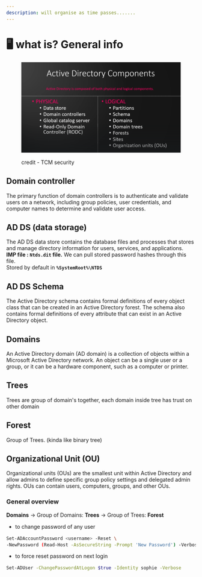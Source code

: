 ```yaml
---
description: will organise as time passes.......
---
```


# 🖥️ what is? General info

<figure><img src="../.gitbook/assets/image (1) (1).png" alt=""><figcaption><p>credit - TCM security </p></figcaption></figure>

## Domain controller

The primary function of domain controllers is to authenticate and validate users on a network, including group policies, user credentials, and computer names to determine and validate user access.

## AD DS (data storage)

The AD DS data store contains the database files and processes that stores and manage directory information for users, services, and applications.\
**IMP file : `Ntds.dit` file.** We can pull stored password hashes through this file.\
Stored by default in **`%SystemRoot%\NTDS`**

## AD DS Schema

The Active Directory schema contains formal definitions of every object class that can be created in an Active Directory forest. The schema also contains formal definitions of every attribute that can exist in an Active Directory object.

## Domains

An Active Directory domain (AD domain) is a collection of objects within a Microsoft Active Directory network. An object can be a single user or a group, or it can be a hardware component, such as a computer or printer.

## Trees

Trees are group of domain's together, each domain inside tree has trust on other domain

## Forest

Group of Trees. (kinda like binary tree)

## Organizational Unit (OU)

Organizational units (OUs) are the smallest unit within Active Directory and allow admins to define specific group policy settings and delegated admin rights. OUs can contain users, computers, groups, and other OUs.

### General overview&#x20;

**Domains** -> Group of Domains: **Trees** -> Group of Trees: **Forest**

* to change password of any user

```bash
Set-ADAccountPassword <username> -Reset \
-NewPassword (Read-Host -AsSecureString -Prompt 'New Password') -Verbose
```

* to force reset password on next login

```bash
Set-ADUser -ChangePasswordAtLogon $true -Identity sophie -Verbose
```

